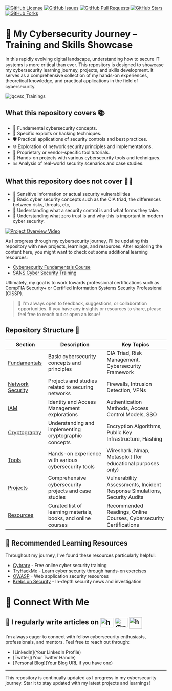 [![GitHub License](https://img.shields.io/github/license/JQCVSC/Trainings)](https://github.com/JQCVSC/Trainings/blob/main/LICENSE)
[![GitHub Issues](https://img.shields.io/github/issues/JQCVSC/Trainings)](https://github.com/JQCVSC/Trainings/issues)
[![GitHub Pull Requests](https://img.shields.io/github/issues-pr/JQCVSC/Trainings)](https://github.com/JQCVSC/Trainings/pulls)
[![GitHub Stars](https://img.shields.io/github/stars/JQCVSC/Trainings)](https://github.com/JQCVSC/Trainings/stargazers)
[![GitHub Forks](https://img.shields.io/github/forks/JQCVSC/Trainings)](https://github.com/JQCVSC/Trainings/network/members)

# 🚀 My Cybersecurity Journey – Training and Skills Showcase

In this rapidly evolving digital landscape, understanding how to secure IT systems is more critical than ever. This repository is designed to showcase my cybersecurity learning journey, projects, and skills development. It serves as a comprehensive collection of my hands-on experiences, theoretical knowledge, and practical applications in the field of cybersecurity.

![jqcvsc_Trainings](https://github.com/user-attachments/assets/47c9663f-39b9-4692-a7fd-50d5dc80f937)

## What this repository covers 📚

- 🔐 Fundamental cybersecurity concepts.
- 💉 Specific exploits or hacking techniques.
- 🛡️ Practical applications of security controls and best practices.
- 🌐 Exploration of network security principles and implementations.
- 🔑 Proprietary or vendor-specific tool tutorials.
- 🔧 Hands-on projects with various cybersecurity tools and techniques.
- 📊 Analysis of real-world security scenarios and case studies.

## What this repository does not cover 🙅‍♂️

- 🚫 Sensitive information or actual security vulnerabilities
- 🚫 Basic cyber security concepts such as the CIA triad, the differences between risks, threats, etc,
- 🚫 Understanding what a security control is and what forms they take.
- 🚫 Understanding what zero trust is and why this is important in modern cyber security.

[![Project Overview Video](images/video_placeholder.png)](https://youtu.be/your-video-id)

As I progress through my cybersecurity journey, I'll be updating this repository with new projects, learnings, and resources. After exploring the content here, you might want to check out some additional learning resources:

- [Cybersecurity Fundamentals Course](https://www.coursera.org/specializations/intro-cyber-security)
- [SANS Cyber Security Training](https://www.sans.org/cyber-security-courses/)

Ultimately, my goal is to work towards professional certifications such as CompTIA Security+ or Certified Information Systems Security Professional (CISSP).

> 💁 I'm always open to feedback, suggestions, or collaboration opportunities. If you have any insights or resources to share, please feel free to reach out or open an issue!

## Repository Structure 📁

| **Section**                   | **Description**                                                          | **Key Topics**                                                           |
|-------------------------------|---------------------------------------------------------------------------|---------------------------------------------------------------------------|
| [Fundamentals](./fundamentals)| Basic cybersecurity concepts and principles                               | CIA Triad, Risk Management, Cybersecurity Framework                      |
| [Network Security](./network) | Projects and studies related to securing networks                         | Firewalls, Intrusion Detection, VPNs                                     |
| [IAM](./iam)                  | Identity and Access Management explorations                               | Authentication Methods, Access Control Models, SSO                       |
| [Cryptography](./crypto)      | Understanding and implementing cryptographic concepts                     | Encryption Algorithms, Public Key Infrastructure, Hashing                |
| [Tools](./tools)              | Hands-on experience with various cybersecurity tools                      | Wireshark, Nmap, Metasploit (for educational purposes only)              |
| [Projects](./projects)        | Comprehensive cybersecurity projects and case studies                     | Vulnerability Assessments, Incident Response Simulations, Security Audits |
| [Resources](./resources)      | Curated list of learning materials, books, and online courses             | Recommended Readings, Online Courses, Cybersecurity Certifications       |

## 🎒 Recommended Learning Resources

Throughout my journey, I've found these resources particularly helpful:

- [Cybrary](https://www.cybrary.it/) - Free online cyber security training
- [TryHackMe](https://tryhackme.com/) - Learn cyber security through hands-on exercises
- [OWASP](https://owasp.org/) - Web application security resources
- [Krebs on Security](https://krebsonsecurity.com/) - In-depth security news and investigation

# 🤝 Connect With Me

## 📝 I regularly write articles on <a href="https://dev.to/https://dev.to/jqcvsc" target="blank"><img align="center" src="https://raw.githubusercontent.com/rahuldkjain/github-profile-readme-generator/master/src/images/icons/Social/devto.svg" alt="https://dev.to/jqcvsc" height="30" width="40" /></a> <a href="https://medium.com/@xybercoyote" target="blank"><img align="center" src="https://raw.githubusercontent.com/rahuldkjain/github-profile-readme-generator/master/src/images/icons/Social/medium.svg" alt="@xybercoyote" height="30" width="40" /></a> <a href="https://hackernoon.com/u/xybercoyote/" target="blank"><img align="center" src="https://app.hackernoon.com/hn-green-logo-no-shadow.png" alt="hackernoon" height="35" width="40" />
</a>

I'm always eager to connect with fellow cybersecurity enthusiasts, professionals, and mentors. Feel free to reach out through:

- [LinkedIn](Your LinkedIn Profile)
- [Twitter](Your Twitter Handle)
- [Personal Blog](Your Blog URL if you have one)

---

This repository is continually updated as I progress in my cybersecurity journey. Star it to stay updated with my latest projects and learnings!
